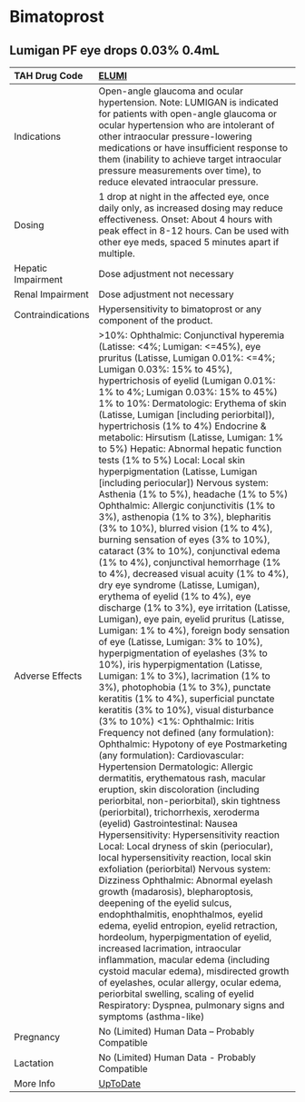 # Bimatoprost

## Lumigan PF eye drops 0.03% 0.4mL

| TAH Drug Code      | [ELUMI](https://www.tahsda.org.tw/drugs/hissearch.php?drug_code=ELUMI)                                                                                                                                                                                                                                                                                                                                                                                                                                                                                                                                                                                                                                                                                                                                                                                                                                                                                                                                                                                                                                                                                                                                                                                                                                                                                                                                                                                                                                                                                                                                                                                                                                                                                                                                                                                                                                                                                                                                                                                                                                                                                                                                                                                                                                                                                                                                                                                                                                       |
|:-------------------|:-------------------------------------------------------------------------------------------------------------------------------------------------------------------------------------------------------------------------------------------------------------------------------------------------------------------------------------------------------------------------------------------------------------------------------------------------------------------------------------------------------------------------------------------------------------------------------------------------------------------------------------------------------------------------------------------------------------------------------------------------------------------------------------------------------------------------------------------------------------------------------------------------------------------------------------------------------------------------------------------------------------------------------------------------------------------------------------------------------------------------------------------------------------------------------------------------------------------------------------------------------------------------------------------------------------------------------------------------------------------------------------------------------------------------------------------------------------------------------------------------------------------------------------------------------------------------------------------------------------------------------------------------------------------------------------------------------------------------------------------------------------------------------------------------------------------------------------------------------------------------------------------------------------------------------------------------------------------------------------------------------------------------------------------------------------------------------------------------------------------------------------------------------------------------------------------------------------------------------------------------------------------------------------------------------------------------------------------------------------------------------------------------------------------------------------------------------------------------------------------------------------|
| Indications        | Open-angle glaucoma and ocular hypertension. Note: LUMIGAN is indicated for patients with open-angle glaucoma or ocular hypertension who are intolerant of other intraocular pressure-lowering medications or have insufficient response to them (inability to achieve target intraocular pressure measurements over time), to reduce elevated intraocular pressure.                                                                                                                                                                                                                                                                                                                                                                                                                                                                                                                                                                                                                                                                                                                                                                                                                                                                                                                                                                                                                                                                                                                                                                                                                                                                                                                                                                                                                                                                                                                                                                                                                                                                                                                                                                                                                                                                                                                                                                                                                                                                                                                                         |
| Dosing             | 1 drop at night in the affected eye, once daily only, as increased dosing may reduce effectiveness. Onset: About 4 hours with peak effect in 8-12 hours. Can be used with other eye meds, spaced 5 minutes apart if multiple.                                                                                                                                                                                                                                                                                                                                                                                                                                                                                                                                                                                                                                                                                                                                                                                                                                                                                                                                                                                                                                                                                                                                                                                                                                                                                                                                                                                                                                                                                                                                                                                                                                                                                                                                                                                                                                                                                                                                                                                                                                                                                                                                                                                                                                                                                |
| Hepatic Impairment | Dose adjustment not necessary                                                                                                                                                                                                                                                                                                                                                                                                                                                                                                                                                                                                                                                                                                                                                                                                                                                                                                                                                                                                                                                                                                                                                                                                                                                                                                                                                                                                                                                                                                                                                                                                                                                                                                                                                                                                                                                                                                                                                                                                                                                                                                                                                                                                                                                                                                                                                                                                                                                                                |
| Renal Impairment   | Dose adjustment not necessary                                                                                                                                                                                                                                                                                                                                                                                                                                                                                                                                                                                                                                                                                                                                                                                                                                                                                                                                                                                                                                                                                                                                                                                                                                                                                                                                                                                                                                                                                                                                                                                                                                                                                                                                                                                                                                                                                                                                                                                                                                                                                                                                                                                                                                                                                                                                                                                                                                                                                |
| Contraindications  | Hypersensitivity to bimatoprost or any component of the product.                                                                                                                                                                                                                                                                                                                                                                                                                                                                                                                                                                                                                                                                                                                                                                                                                                                                                                                                                                                                                                                                                                                                                                                                                                                                                                                                                                                                                                                                                                                                                                                                                                                                                                                                                                                                                                                                                                                                                                                                                                                                                                                                                                                                                                                                                                                                                                                                                                             |
| Adverse Effects    | >10%: Ophthalmic: Conjunctival hyperemia (Latisse: <4%; Lumigan: <=45%), eye pruritus (Latisse, Lumigan 0.01%: <=4%; Lumigan 0.03%: 15% to 45%), hypertrichosis of eyelid (Lumigan 0.01%: 1% to 4%; Lumigan 0.03%: 15% to 45%) 1% to 10%: Dermatologic: Erythema of skin (Latisse, Lumigan [including periorbital]), hypertrichosis (1% to 4%) Endocrine & metabolic: Hirsutism (Latisse, Lumigan: 1% to 5%) Hepatic: Abnormal hepatic function tests (1% to 5%) Local: Local skin hyperpigmentation (Latisse, Lumigan [including periocular]) Nervous system: Asthenia (1% to 5%), headache (1% to 5%) Ophthalmic: Allergic conjunctivitis (1% to 3%), asthenopia (1% to 3%), blepharitis (3% to 10%), blurred vision (1% to 4%), burning sensation of eyes (3% to 10%), cataract (3% to 10%), conjunctival edema (1% to 4%), conjunctival hemorrhage (1% to 4%), decreased visual acuity (1% to 4%), dry eye syndrome (Latisse, Lumigan), erythema of eyelid (1% to 4%), eye discharge (1% to 3%), eye irritation (Latisse, Lumigan), eye pain, eyelid pruritus (Latisse, Lumigan: 1% to 4%), foreign body sensation of eye (Latisse, Lumigan: 3% to 10%), hyperpigmentation of eyelashes (3% to 10%), iris hyperpigmentation (Latisse, Lumigan: 1% to 3%), lacrimation (1% to 3%), photophobia (1% to 3%), punctate keratitis (1% to 4%), superficial punctate keratitis (3% to 10%), visual disturbance (3% to 10%) <1%: Ophthalmic: Iritis Frequency not defined (any formulation): Ophthalmic: Hypotony of eye Postmarketing (any formulation): Cardiovascular: Hypertension Dermatologic: Allergic dermatitis, erythematous rash, macular eruption, skin discoloration (including periorbital, non-periorbital), skin tightness (periorbital), trichorrhexis, xeroderma (eyelid) Gastrointestinal: Nausea Hypersensitivity: Hypersensitivity reaction Local: Local dryness of skin (periocular), local hypersensitivity reaction, local skin exfoliation (periorbital) Nervous system: Dizziness Ophthalmic: Abnormal eyelash growth (madarosis), blepharoptosis, deepening of the eyelid sulcus, endophthalmitis, enophthalmos, eyelid edema, eyelid entropion, eyelid retraction, hordeolum, hyperpigmentation of eyelid, increased lacrimation, intraocular inflammation, macular edema (including cystoid macular edema), misdirected growth of eyelashes, ocular allergy, ocular edema, periorbital swelling, scaling of eyelid Respiratory: Dyspnea, pulmonary signs and symptoms (asthma-like) |
| Pregnancy          | No (Limited) Human Data – Probably Compatible                                                                                                                                                                                                                                                                                                                                                                                                                                                                                                                                                                                                                                                                                                                                                                                                                                                                                                                                                                                                                                                                                                                                                                                                                                                                                                                                                                                                                                                                                                                                                                                                                                                                                                                                                                                                                                                                                                                                                                                                                                                                                                                                                                                                                                                                                                                                                                                                                                                                |
| Lactation          | No (Limited) Human Data - Probably Compatible                                                                                                                                                                                                                                                                                                                                                                                                                                                                                                                                                                                                                                                                                                                                                                                                                                                                                                                                                                                                                                                                                                                                                                                                                                                                                                                                                                                                                                                                                                                                                                                                                                                                                                                                                                                                                                                                                                                                                                                                                                                                                                                                                                                                                                                                                                                                                                                                                                                                |
| More Info          | [UpToDate](https://www.uptodate.com/contents/bimatoprost-drug-information)                                                                                                                                                                                                                                                                                                                                                                                                                                                                                                                                                                                                                                                                                                                                                                                                                                                                                                                                                                                                                                                                                                                                                                                                                                                                                                                                                                                                                                                                                                                                                                                                                                                                                                                                                                                                                                                                                                                                                                                                                                                                                                                                                                                                                                                                                                                                                                                                                                   |

